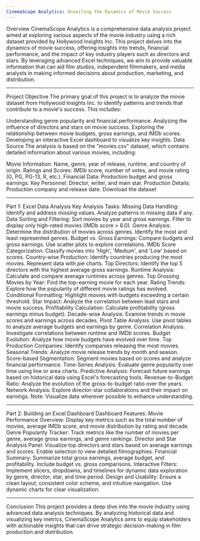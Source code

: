 ```yaml
---
CinemaScope Analytics: Unveiling the Dynamics of Movie Success
---
```


Overview
CinemaScope Analytics is a comprehensive data analysis project aimed at exploring various aspects of the movie industry using a rich dataset provided by Hollywood Insights Inc. This project delves into the dynamics of movie success, offering insights into trends, financial performance, and the impact of key industry players such as directors and stars. By leveraging advanced Excel techniques, we aim to provide valuable information that can aid film studios, independent filmmakers, and media analysts in making informed decisions about production, marketing, and distribution.

---
Project Objective
The primary goal of this project is to analyze the movie dataset from Hollywood Insights Inc. to identify patterns and trends that contribute to a movie's success. This includes:

Understanding genre popularity and financial performance.
Analyzing the influence of directors and stars on movie success.
Exploring the relationship between movie budgets, gross earnings, and IMDb scores.
Developing an interactive Excel dashboard to visualize key insights.
Data Source
The analysis is based on the "movies.csv" dataset, which contains detailed information about various movies, including:

Movie Information: Name, genre, year of release, runtime, and country of origin.
Ratings and Scores: IMDb score, number of votes, and movie rating (G, PG, PG-13, R, etc.).
Financial Data: Production budget and gross earnings.
Key Personnel: Director, writer, and main star.
Production Details: Production company and release date.
Download the dataset

---
Part 1: Excel Data Analysis
Key Analysis Tasks:
Missing Data Handling: Identify and address missing values. Analyze patterns in missing data if any.
Data Sorting and Filtering: Sort movies by year and gross earnings. Filter to display only high-rated movies (IMDb score > 8.0).
Genre Analysis: Determine the distribution of movies across genres. Identify the most and least represented genres.
Budget vs. Gross Earnings: Compare budgets and gross earnings. Use scatter plots to explore correlations.
IMDb Score Categorization: Classify movies into 'High', 'Medium', and 'Low' based on scores.
Country-wise Production: Identify countries producing the most movies. Represent data with pie charts.
Top Directors: Identify the top 5 directors with the highest average gross earnings.
Runtime Analysis: Calculate and compare average runtimes across genres.
Top Grossing Movies by Year: Find the top-earning movie for each year.
Rating Trends: Explore how the popularity of different movie ratings has evolved.
Conditional Formatting: Highlight movies with budgets exceeding a certain threshold.
Star Impact: Analyze the correlation between lead stars and movie success.
Profitability Calculation: Calculate profitability (gross earnings minus budget).
Decade-wise Analysis: Examine trends in movie scores and earnings across decades.
Pivot Table Analysis: Use pivot tables to analyze average budgets and earnings by genre.
Correlation Analysis: Investigate correlations between runtime and IMDb scores.
Budget Evolution: Analyze how movie budgets have evolved over time.
Top Production Companies: Identify companies releasing the most movies.
Seasonal Trends: Analyze movie release trends by month and season.
Score-based Segmentation: Segment movies based on scores and analyze financial performance.
Time-Series Analysis: Evaluate genre popularity over time using line or area charts.
Predictive Analysis: Forecast future earnings based on historical data using Excel's forecasting tools.
Revenue-to-Budget Ratio: Analyze the evolution of the gross-to-budget ratio over the years.
Network Analysis: Explore director-star collaborations and their impact on earnings.
Note: Visualize data wherever possible to enhance understanding.

---
Part 2: Building an Excel Dashboard
Dashboard Features:
Movie Performance Overview:
Display key metrics such as the total number of movies, average IMDb score, and movie distribution by rating and decade.
Genre Popularity Tracker:
Track metrics like the number of movies per genre, average gross earnings, and genre rankings.
Director and Star Analysis Panel:
Visualize top directors and stars based on average earnings and scores. Enable selection to view detailed filmographies.
Financial Summary:
Summarize total gross earnings, average budget, and profitability. Include budget vs. gross comparisons.
Interactive Filters:
Implement slicers, dropdowns, and timelines for dynamic data exploration by genre, director, star, and time period.
Design and Usability:
Ensure a clean layout, consistent color scheme, and intuitive navigation. Use dynamic charts for clear visualization.

---
Conclusion
This project provides a deep dive into the movie industry using advanced data analysis techniques. By analyzing historical data and visualizing key metrics, CinemaScope Analytics aims to equip stakeholders with actionable insights that can drive strategic decision-making in film production and distribution.
